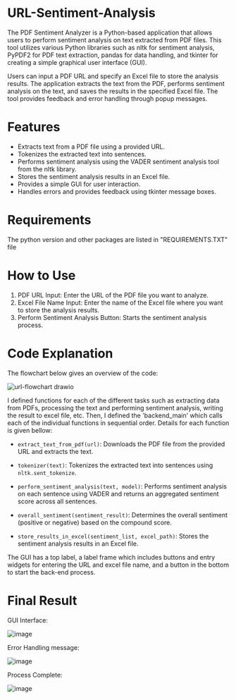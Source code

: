 # URL-Sentiment-Analysis
The PDF Sentiment Analyzer is a Python-based application that allows users to perform sentiment analysis on text extracted from PDF files. This tool utilizes various Python libraries such as nltk for sentiment analysis, PyPDF2 for PDF text extraction, pandas for data handling, and tkinter for creating a simple graphical user interface (GUI).

Users can input a PDF URL and specify an Excel file to store the analysis results. The application extracts the text from the PDF, performs sentiment analysis on the text, and saves the results in the specified Excel file. The tool provides feedback and error handling through popup messages.

# Features
- Extracts text from a PDF file using a provided URL.
- Tokenizes the extracted text into sentences.
- Performs sentiment analysis using the VADER sentiment analysis tool from the nltk library.
- Stores the sentiment analysis results in an Excel file.
- Provides a simple GUI for user interaction.
- Handles errors and provides feedback using tkinter message boxes.

# Requirements
The python version and other packages are listed in "REQUIREMENTS.TXT" file

# How to Use
1. PDF URL Input: Enter the URL of the PDF file you want to analyze.
2. Excel File Name Input: Enter the name of the Excel file where you want to store the analysis results.
3. Perform Sentiment Analysis Button: Starts the sentiment analysis process.

# Code Explanation

The flowchart below gives an overview of the code:

![url-flowchart drawio](https://github.com/user-attachments/assets/b187ac05-85dc-4f48-a192-69d96239aec8)

I defined functions for each of the different tasks such as extracting data from PDFs, processing the text and performing sentiment analysis, writing the result to excel file, etc. Then, I defined the 'backend_main' which calls each of the individual functions in sequential order. Details for each function is given bellow:

- `extract_text_from_pdf(url)`: Downloads the PDF file from the provided URL and extracts the text.

- `tokenizer(text)`: Tokenizes the extracted text into sentences using `nltk.sent_tokenize`.

- `perform_sentiment_analysis(text, model)`: Performs sentiment analysis on each sentence using VADER and returns an aggregated sentiment score across all sentences.

- `overall_sentiment(sentiment_result)`: Determines the overall sentiment (positive or negative) based on the compound score.

- `store_results_in_excel(sentiment_list, excel_path)`: Stores the sentiment analysis results in an Excel file.

The GUI has a top label, a label frame which includes buttons and entry widgets for entering the URL and excel file name, and a button in the bottom to start the back-end process. 
# Final Result

GUI Interface:

![image](https://github.com/user-attachments/assets/194b3050-c226-4687-a8d9-be4d63543b71)

Error Handling message:

![image](https://github.com/user-attachments/assets/02b071ef-b968-41b6-a51e-3ee004e1fd5b)

Process Complete:

![image](https://github.com/user-attachments/assets/44f047f9-99e8-427d-b606-826c7a30a1c1)
